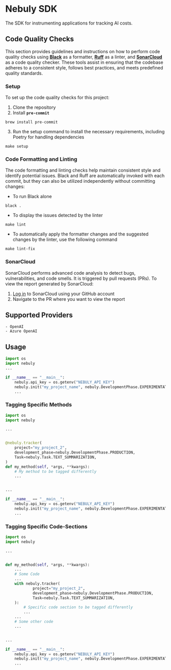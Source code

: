 # Nebuly SDK
The SDK for instrumenting applications for tracking AI costs.

## Code Quality Checks
This section provides guidelines and instructions on how to perform code quality checks using [**Black**](https://github.com/psf/black) as a formatter, [**Ruff**](https://github.com/charliermarsh/ruff) as a linter, and [**SonarCloud**](https://www.sonarsource.com/products/sonarcloud/) as a code quality checker. These tools assist in ensuring that the codebase adheres to a consistent style, follows best practices, and meets predefined quality standards.

### **Setup**

To set up the code quality checks for this project:

1. Clone the repository
2. Install **`pre-commit`**
```
brew install pre-commit
```
3. Run the setup command to install the necessary requirements, including Poetry for handling dependencies
```
make setup
```
### **Code Formatting and Linting**

The code formatting and linting checks help maintain consistent style and identify potential issues. Black and Ruff are automatically invoked with each commit, but they can also be utilized independently without committing changes:

- To run Black alone
```
black .
```
- To display the issues detected by the linter
```
make lint
```
- To automatically apply the formatter changes and the suggested changes by the linter, use the following command
```
make lint-fix
```
### **SonarCloud**

SonarCloud performs advanced code analysis to detect bugs, vulnerabilities, and code smells. It is triggered by pull requests (PRs). To view the report generated by SonarCloud:

1. [Log in](https://sonarcloud.io/login) to SonarCloud using your GitHub account
2. Navigate to the PR where you want to view the report

## Supported Providers
    - OpenAI
    - Azure OpenAI

## Usage

```python
import os
import nebuly
... 

if __name__ == "__main__":
    nebuly.api_key = os.getenv("NEBULY_API_KEY")
    nebuly.init("my_project_name", nebuly.DevelopmentPhase.EXPERIMENTATION)
    ... 
```

### Tagging Specific Methods

```python
import os
import nebuly

...


@nebuly.tracker(
    project="my_project_2",
    development_phase=nebuly.DevelopmentPhase.PRODUCTION,
    Task=nebuly.Task.TEXT_SUMMARIZATION,
)
def my_method(self, *args, **kwargs):
    # My method to be tagged differently
    ...


...

if __name__ == "__main__":
    nebuly.api_key = os.getenv("NEBULY_API_KEY")
    nebuly.init("my_project_name", nebuly.DevelopmentPhase.EXPERIMENTATION)
    ...
```
### Tagging Specific Code-Sections

```python
import os
import nebuly

...


def my_method(self, *args, **kwargs):
    ...
    # Some Code
    ...
    with nebuly.tracker(
            project="my_project_2",
            development_phase=nebuly.DevelopmentPhase.PRODUCTION,
            Task=nebuly.Task.TEXT_SUMMARIZATION,
    ):
        # Specific code section to be tagged differently
        ...
    ...
    # Some other code
    ...


...

if __name__ == "__main__":
    nebuly.api_key = os.getenv("NEBULY_API_KEY")
    nebuly.init("my_project_name", nebuly.DevelopmentPhase.EXPERIMENTATION)
    ...
```